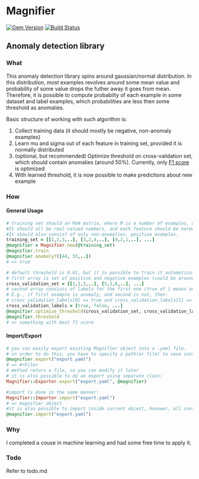 # Magnifier
[![Gem Version](https://badge.fury.io/rb/magnifier-ruby.svg)](https://badge.fury.io/rb/magnifier-ruby)
[![Build Status](https://travis-ci.org/tuned-up/magnifier-ruby.svg?branch=master)](https://travis-ci.org/tuned-up/magnifier-ruby)

## Anomaly detection library

### What
  This anomaly detection library spins around gaussian/normal distribution. In this distribution, most examples revolves around some mean value and probability of some value drops the futher away it goes from mean. Therefore, it is possible to compute probabilty of each example in some dataset and label examples, which probabilities are less then some threshold as anomalies.

  Basic structure of working with such algorithm is:
  1. Collect training data (it should mostly be negative, non-anomaly examples)
  2. Learn mu and sigma out of each feature in training set, provided it is normally distributed
  3. (optional, but recommended) Optimize threshold on cross-validation set, which should contain anomalies (around 50%). Currently, only [F1 score](https://en.wikipedia.org/wiki/F1_score) is optimized.
  4. With learned threshold, it is now possible to make predictions about new example

### How

#### General Usage

  ```ruby
  # training set should an MxN matrix, where M is a number of examples, and N is a number of features.
  #It should all be real-valued numbers, and each feature should be normally distributed in order for algorithm to work well.
  #It should also consist of only non-anomalies, positive examples.
  training_set = [[1,2,3,..], [3,2,4,..], [4,2,1,..], ...]
  @magnifier = Magnifier.new(@training_set)
  @magnifier.train
  @magnifier.anomaly?([44, 55,..])
  # => true

  # default threshold is 0.01, but it is possible to train it automatically. It will require 2 arrays:
  # first array is set of positive and negative examples (could be around 40-60% of training set)
  cross_validation_set = [[1,2,3,..], [5,1,6,..], ...]
  # second array consists of labels for the first one (true of 1 means anomaly, false or 0 means non-anomaly), and indexes should match.
  # E.g., if first example is anomaly, and second is not, then:
  # cross_validation_labels[0] == true and cross_validation_labels[1] == false
  cross_validation_labels = [true, false, ...]
  @magnifier.optimize_threshold(cross_validation_set, cross_validation_labels)
  @magnifier.threshold
  # => something with best f1 score
  ```

#### Import/Export

  ```ruby
  # you can easily export existing Magnifier object into a .yaml file.
  # in order to do this, you have to specify a path(or file) to save content to
  @magnifier.export("export.yaml")
  # => #<File>
  # method returs a file, so you can modify it later
  # it is also possible to do an export using separate class:
  Magnifier::Exporter.export("export.yaml", @magnifier)

  #import is done in the same manner:
  Magnifier::Importer.import("export.yaml")
  # => magnifier object
  #it is also possible to import inside current object, hovewer, all content will rewritten from file
  @magnifier.import("export.yaml")
  ```

### Why

  I completed a couse in machine learning and had some free time to apply it.

### Todo

  Refer to todo.md

